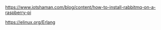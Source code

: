 https://www.iotshaman.com/blog/content/how-to-install-rabbitmq-on-a-raspberry-pi

https://elinux.org/Erlang